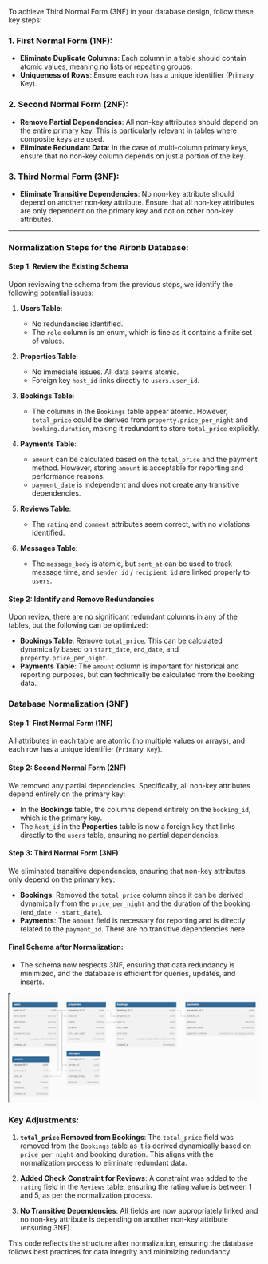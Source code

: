 To achieve Third Normal Form (3NF) in your database design, follow these key steps:

### 1. **First Normal Form (1NF)**:
   - **Eliminate Duplicate Columns**: Each column in a table should contain atomic values, meaning no lists or repeating groups.
   - **Uniqueness of Rows**: Ensure each row has a unique identifier (Primary Key).

### 2. **Second Normal Form (2NF)**:
   - **Remove Partial Dependencies**: All non-key attributes should depend on the entire primary key. This is particularly relevant in tables where composite keys are used.
   - **Eliminate Redundant Data**: In the case of multi-column primary keys, ensure that no non-key column depends on just a portion of the key.

### 3. **Third Normal Form (3NF)**:
   - **Eliminate Transitive Dependencies**: No non-key attribute should depend on another non-key attribute. Ensure that all non-key attributes are only dependent on the primary key and not on other non-key attributes.

---

### Normalization Steps for the **Airbnb Database**:

#### **Step 1: Review the Existing Schema**

Upon reviewing the schema from the previous steps, we identify the following potential issues:

1. **Users Table**:
   - No redundancies identified.
   - The `role` column is an enum, which is fine as it contains a finite set of values.

2. **Properties Table**:
   - No immediate issues. All data seems atomic.
   - Foreign key `host_id` links directly to `users.user_id`.

3. **Bookings Table**:
   - The columns in the `Bookings` table appear atomic. However, `total_price` could be derived from `property.price_per_night` and `booking.duration`, making it redundant to store `total_price` explicitly.

4. **Payments Table**:
   - `amount` can be calculated based on the `total_price` and the payment method. However, storing `amount` is acceptable for reporting and performance reasons.
   - `payment_date` is independent and does not create any transitive dependencies.

5. **Reviews Table**:
   - The `rating` and `comment` attributes seem correct, with no violations identified.

6. **Messages Table**:
   - The `message_body` is atomic, but `sent_at` can be used to track message time, and `sender_id` / `recipient_id` are linked properly to `users`.

#### **Step 2: Identify and Remove Redundancies**

Upon review, there are no significant redundant columns in any of the tables, but the following can be optimized:

- **Bookings Table**: Remove `total_price`. This can be calculated dynamically based on `start_date`, `end_date`, and `property.price_per_night`.
- **Payments Table**: The `amount` column is important for historical and reporting purposes, but can technically be calculated from the booking data.

### Database Normalization (3NF)

#### **Step 1: First Normal Form (1NF)**
All attributes in each table are atomic (no multiple values or arrays), and each row has a unique identifier (`Primary Key`).

#### **Step 2: Second Normal Form (2NF)**
We removed any partial dependencies. Specifically, all non-key attributes depend entirely on the primary key:
- In the **Bookings** table, the columns depend entirely on the `booking_id`, which is the primary key.
- The `host_id` in the **Properties** table is now a foreign key that links directly to the `users` table, ensuring no partial dependencies.

#### **Step 3: Third Normal Form (3NF)**
We eliminated transitive dependencies, ensuring that non-key attributes only depend on the primary key:
- **Bookings**: Removed the `total_price` column since it can be derived dynamically from the `price_per_night` and the duration of the booking (`end_date - start_date`).
- **Payments**: The `amount` field is necessary for reporting and is directly related to the `payment_id`. There are no transitive dependencies here.

#### **Final Schema after Normalization**:
- The schema now respects 3NF, ensuring that data redundancy is minimized, and the database is efficient for queries, updates, and inserts.

![erd_3nf](erd_3nf.png)

### Key Adjustments:
1. **`total_price` Removed from Bookings**: The `total_price` field was removed from the `Bookings` table as it is derived dynamically based on `price_per_night` and booking duration. This aligns with the normalization process to eliminate redundant data.

2. **Added Check Constraint for Reviews**: A constraint was added to the `rating` field in the `Reviews` table, ensuring the rating value is between 1 and 5, as per the normalization process.

3. **No Transitive Dependencies**: All fields are now appropriately linked and no non-key attribute is depending on another non-key attribute (ensuring 3NF).

This code reflects the structure after normalization, ensuring the database follows best practices for data integrity and minimizing redundancy.
